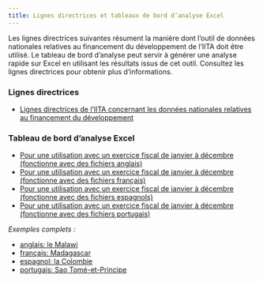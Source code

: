 ```yaml
---
title: Lignes directrices et tableaux de bord d’analyse Excel
---
```


Les lignes directrices suivantes résument la manière dont l’outil de données nationales relatives au financement du développement de l’IITA doit être utilisé. Le tableau de bord d’analyse peut servir à générer une analyse rapide sur Excel en utilisant les résultats issus de cet outil. Consultez les lignes directrices pour obtenir plus d’informations.

### Lignes directrices

* [Lignes directrices de l’IITA concernant les données nationales relatives au financement du développement](/guidance/IATI%20CDFD%20Guidance_v2_FR.pdf)

### Tableau de bord d’analyse Excel

* [Pour une utilisation avec un exercice fiscal de janvier à décembre (fonctionne avec des fichiers anglais)](/dashboards/v2%20IATI%20CDFD%20Analysis%20Dashboard_Jan-Dec.xlsx)
* [Pour une utilisation avec un exercice fiscal de janvier à décembre (fonctionne avec des fichiers français)](/dashboards/v2%20Tableau%20de%20bord%20d’analyse%20de%20l’outil%20CDFD%20de%20l’IITA_Jan-Dec_FR.xlsx)
* [Pour une utilisation avec un exercice fiscal de janvier à décembre (fonctionne avec des fichiers espagnols)](/dashboards/v2%20Panel%20de%20analisis_Eni-Dic_ES.xlsx)
* [Pour une utilisation avec un exercice fiscal de janvier à décembre (fonctionne avec des fichiers portugais)](/dashboards/v2%20Painel%20de%20Análise%20de%20DFDP%20da%20IATI_Jan-Dez_PT.xlsx)

_Exemples complets :_

* [anglais: le Malawi](/dashboards/v2%20IATI%20CDFD%20Analysis%20Dashboard_Jan-Dec_Malawi%20Example.xlsx)
* [français: Madagascar](/dashboards/v2%20Tableau%20de%20bord%20d’analyse%20de%20l’outil%20CDFD%20de%20l’IITA_Jan-Déc_FR_Madagascar.xlsx)
* [espagnol: la Colombie](/dashboards/v2%20Panel%20de%20análisis_Eni-Dic_ES_Colombia.xlsx)
* [portugais: Sao Tomé-et-Principe](/dashboards/v2%20Painel%20de%20Análise%20de%20DFDP%20da%20IATI_Jan-Dez_PT_São%20Tomé%20e%20Príncipe.xlsx)
